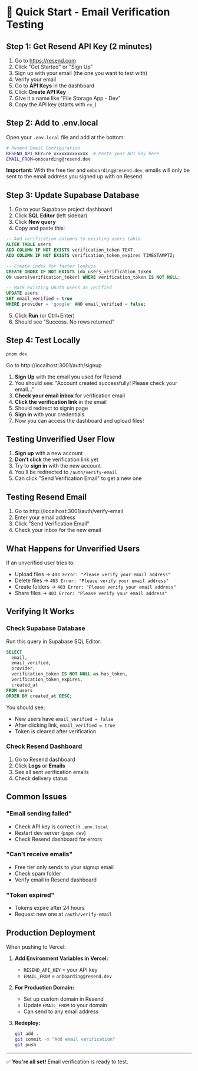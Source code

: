 # 🚀 Quick Start - Email Verification Testing

## Step 1: Get Resend API Key (2 minutes)

1. Go to https://resend.com
2. Click "Get Started" or "Sign Up"
3. Sign up with your email (the one you want to test with)
4. Verify your email
5. Go to **API Keys** in the dashboard
6. Click **Create API Key**
7. Give it a name like "File Storage App - Dev"
8. Copy the API key (starts with `re_`)

## Step 2: Add to .env.local

Open your `.env.local` file and add at the bottom:

```bash
# Resend Email Configuration
RESEND_API_KEY=re_xxxxxxxxxxxxx  # Paste your API key here
EMAIL_FROM=onboarding@resend.dev
```

**Important:** With the free tier and `onboarding@resend.dev`, emails will only be sent to the email address you signed up with on Resend.

## Step 3: Update Supabase Database

1. Go to your Supabase project dashboard
2. Click **SQL Editor** (left sidebar)
3. Click **New query**
4. Copy and paste this:

```sql
-- Add verification columns to existing users table
ALTER TABLE users 
ADD COLUMN IF NOT EXISTS verification_token TEXT,
ADD COLUMN IF NOT EXISTS verification_token_expires TIMESTAMPTZ;

-- Create index for faster lookups
CREATE INDEX IF NOT EXISTS idx_users_verification_token 
ON users(verification_token) WHERE verification_token IS NOT NULL;

-- Mark existing OAuth users as verified
UPDATE users 
SET email_verified = true 
WHERE provider = 'google' AND email_verified = false;
```

5. Click **Run** (or Ctrl+Enter)
6. Should see "Success. No rows returned"

## Step 4: Test Locally

```bash
pnpm dev
```

Go to http://localhost:3001/auth/signup

1. **Sign Up** with the email you used for Resend
2. You should see: "Account created successfully! Please check your email..."
3. **Check your email inbox** for verification email
4. **Click the verification link** in the email
5. Should redirect to signin page
6. **Sign in** with your credentials
7. Now you can access the dashboard and upload files!

## Testing Unverified User Flow

1. **Sign up** with a new account
2. **Don't click** the verification link yet
3. Try to **sign in** with the new account
4. You'll be redirected to `/auth/verify-email`
5. Can click "Send Verification Email" to get a new one

## Testing Resend Email

1. Go to http://localhost:3001/auth/verify-email
2. Enter your email address
3. Click "Send Verification Email"
4. Check your inbox for the new email

## What Happens for Unverified Users

If an unverified user tries to:
- Upload files → `403 Error: "Please verify your email address"`
- Delete files → `403 Error: "Please verify your email address"`
- Create folders → `403 Error: "Please verify your email address"`
- Share files → `403 Error: "Please verify your email address"`

## Verifying It Works

### Check Supabase Database
Run this query in Supabase SQL Editor:

```sql
SELECT 
  email, 
  email_verified, 
  provider,
  verification_token IS NOT NULL as has_token,
  verification_token_expires,
  created_at
FROM users
ORDER BY created_at DESC;
```

You should see:
- New users have `email_verified = false`
- After clicking link, `email_verified = true`
- Token is cleared after verification

### Check Resend Dashboard
1. Go to Resend dashboard
2. Click **Logs** or **Emails**
3. See all sent verification emails
4. Check delivery status

## Common Issues

### "Email sending failed"
- Check API key is correct in `.env.local`
- Restart dev server (`pnpm dev`)
- Check Resend dashboard for errors

### "Can't receive emails"
- Free tier only sends to your signup email
- Check spam folder
- Verify email in Resend dashboard

### "Token expired"
- Tokens expire after 24 hours
- Request new one at `/auth/verify-email`

## Production Deployment

When pushing to Vercel:

1. **Add Environment Variables in Vercel:**
   - `RESEND_API_KEY` = your API key
   - `EMAIL_FROM` = `onboarding@resend.dev`

2. **For Production Domain:**
   - Set up custom domain in Resend
   - Update `EMAIL_FROM` to your domain
   - Can send to any email address

3. **Redeploy:**
   ```bash
   git add .
   git commit -m "Add email verification"
   git push
   ```

---

✅ **You're all set!** Email verification is ready to test.
